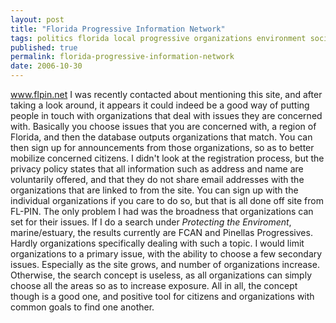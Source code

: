 ```yaml
---
layout: post
title: "Florida Progressive Information Network"
tags: politics florida local progressive organizations environment social issues
published: true
permalink: florida-progressive-information-network
date: 2006-10-30
---
```


<a href="http://www.flpin.net">www.flpin.net</a> I was recently contacted about mentioning this site, and after taking a look around, it appears it could indeed be a good way of putting people in touch with organizations that deal with issues they are concerned with.  Basically you choose issues that you are concerned with, a region of Florida, and then the database outputs organizations that match.  You can then sign up for announcements from those organizations, so as to better mobilize concerned citizens.  I didn't look at the registration process, but the privacy policy states that all information such as address and name are voluntarily offered, and that they do not share email addresses with the organizations that are linked to from the site. You can sign up with the individual organizations if you care to do so, but that is all done off site from FL-PIN.
The only problem I had was the broadness that organizations can set for their issues.  If I do a search under <em>Protecting the Enviroment</em>, marine/estuary, the results currently are FCAN and Pinellas Progressives.  Hardly organizations specifically dealing with such a topic.  I would limit organizations to a primary issue, with the ability to choose a few secondary issues.  Especially as the site grows, and number of organizations increase.  Otherwise, the search concept is useless, as all organizations can simply choose all the areas so as to increase exposure.
All in all, the concept though is a good one, and positive tool for citizens and organizations with common goals to find one another.
